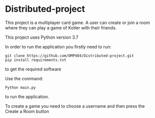 # Distributed-project

This project is a multiplayer card game. A user can create or join a room where they can play a game of Kotler with their friends.

This project uses Python version 3.7

In order to run the application you firstly need to run:

```
git clone https://github.com/OMP404/Distributed-project.git
pip install requirements.txt
```

to get the required software

Use the command:

```
Python main.py 
```

to run the application.

To create a game you need to choose a username and then press the Create a Room button
